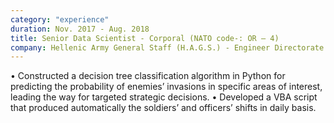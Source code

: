 ```yaml
---
category: "experience"
duration: Nov. 2017 - Aug. 2018
title: Senior Data Scientist - Corporal (NATO code-: OR – 4)
company: Hellenic Army General Staff (H.A.G.S.) - Engineer Directorate
---
```

• Constructed a decision tree classification algorithm in Python for predicting the probability of enemies’ invasions in specific areas of interest, leading the way for targeted strategic decisions.
• Developed a VBA script that produced automatically the soldiers’ and officers’ shifts in daily basis.
